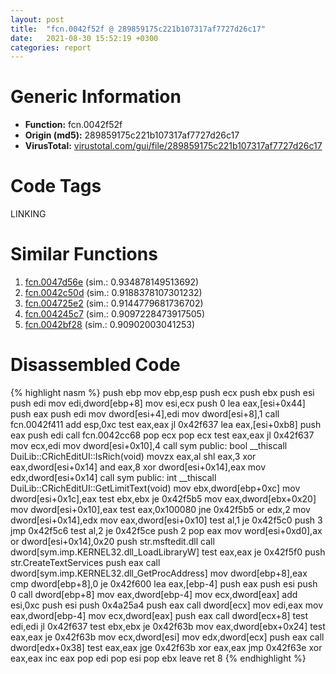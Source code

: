 ```yaml
---
layout: post
title:  "fcn.0042f52f @ 289859175c221b107317af7727d26c17"
date:   2021-08-30 15:52:19 +0300
categories: report
---
```


# Generic Information
- **Function:** fcn.0042f52f
- **Origin (md5):** 289859175c221b107317af7727d26c17
- **VirusTotal:** [virustotal.com/gui/file/289859175c221b107317af7727d26c17][virustotal_ref]

# Code Tags
<span class="tag" id="LINKING">LINKING</span>


# Similar Functions

1. [fcn.0047d56e][similar_1_ref] (sim.: 0.934878149513692)
2. [fcn.0042c50d][similar_2_ref] (sim.: 0.9188378107301232)
3. [fcn.004725e2][similar_3_ref] (sim.: 0.9144779681736702)
4. [fcn.004245c7][similar_4_ref] (sim.: 0.9097228473917505)
5. [fcn.0042bf28][similar_5_ref] (sim.: 0.90902003041253)


# Disassembled Code

{% highlight nasm %}
push ebp
mov ebp,esp
push ecx
push ebx
push esi
push edi
mov edi,dword[ebp+8]
mov esi,ecx
push 0
lea eax,[esi+0x44]
push eax
push edi
mov dword[esi+4],edi
mov dword[esi+8],1
call fcn.0042f411
add esp,0xc
test eax,eax
jl 0x42f637
lea eax,[esi+0xb8]
push eax
push edi
call fcn.0042cc68
pop ecx
pop ecx
test eax,eax
jl 0x42f637
mov ecx,edi
mov dword[esi+0x10],4
call sym public: bool __thiscall DuiLib::CRichEditUI::IsRich(void)
movzx eax,al
shl eax,3
xor eax,dword[esi+0x14]
and eax,8
xor dword[esi+0x14],eax
mov edx,dword[esi+0x14]
call sym public: int __thiscall DuiLib::CRichEditUI::GetLimitText(void)
mov ebx,dword[ebp+0xc]
mov dword[esi+0x1c],eax
test ebx,ebx
je 0x42f5b5
mov eax,dword[ebx+0x20]
mov dword[esi+0x10],eax
test eax,0x100080
jne 0x42f5b5
or edx,2
mov dword[esi+0x14],edx
mov eax,dword[esi+0x10]
test al,1
je 0x42f5c0
push 3
jmp 0x42f5c6
test al,2
je 0x42f5ce
push 2
pop eax
mov word[esi+0xd0],ax
or dword[esi+0x14],0x20
push str.msftedit.dll
call dword[sym.imp.KERNEL32.dll_LoadLibraryW]
test eax,eax
je 0x42f5f0
push str.CreateTextServices
push eax
call dword[sym.imp.KERNEL32.dll_GetProcAddress]
mov dword[ebp+8],eax
cmp dword[ebp+8],0
je 0x42f600
lea eax,[ebp-4]
push eax
push esi
push 0
call dword[ebp+8]
mov eax,dword[ebp-4]
mov ecx,dword[eax]
add esi,0xc
push esi
push 0x4a25a4
push eax
call dword[ecx]
mov edi,eax
mov eax,dword[ebp-4]
mov ecx,dword[eax]
push eax
call dword[ecx+8]
test edi,edi
jl 0x42f637
test ebx,ebx
je 0x42f63b
mov eax,dword[ebx+0x24]
test eax,eax
je 0x42f63b
mov ecx,dword[esi]
mov edx,dword[ecx]
push eax
call dword[edx+0x38]
test eax,eax
jge 0x42f63b
xor eax,eax
jmp 0x42f63e
xor eax,eax
inc eax
pop edi
pop esi
pop ebx
leave 
ret 8
{% endhighlight %}


[similar_1_ref]: /report/fcn.0047d56e@279a61b1e76da49531f1f16fd1102a2d
[similar_2_ref]: /report/fcn.0042c50d@9c2b894b84f59672d8be2e984066f76f
[similar_3_ref]: /report/fcn.004725e2@d96761eb00d2d97e2b6f5ffffed0b46a
[similar_4_ref]: /report/fcn.004245c7@7b00dd8f2abf54a73bfb09681334ff78
[similar_5_ref]: /report/fcn.0042bf28@e16f74a2849182d98050864255e902f8
[virustotal_ref]: https://www.virustotal.com/gui/file/289859175c221b107317af7727d26c17